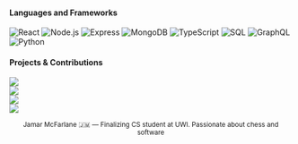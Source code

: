 #### Languages and Frameworks

![React](https://img.shields.io/badge/-React-000?&logo=React)
![Node.js](https://img.shields.io/badge/-Node.js-000?&logo=Node.js)
![Express](https://img.shields.io/badge/-Express-000?&logo=Express)
![MongoDB](https://img.shields.io/badge/-MongoDB-000?&logo=MongoDB)
![TypeScript](https://img.shields.io/badge/-TypeScript-000?&logo=TypeScript)
![SQL](https://img.shields.io/badge/-SQL-000?&logo=MySQL)
![GraphQL](https://img.shields.io/badge/-GraphQL-000?&logo=GraphQL)
![Python](https://img.shields.io/badge/-Python-000?&logo=Python)

#### Projects & Contributions

[![](https://img.shields.io/badge/-AI%20IT%20Tutor-000)](https://github.com/JamarTG/ai-it-tutor)  
[![](https://img.shields.io/badge/-Litrainer-000)](https://github.com/JamarTG/litrainer)  
[![](https://img.shields.io/badge/-Talawa%20api-000)](https://github.com/PalisadoesFoundation/talawa-api)  
[![](https://img.shields.io/badge/-Talawa%20admin-000)](https://github.com/PalisadoesFoundation/talawa-admin)

<p align="center">
  <sub>Jamar McFarlane 🇯🇲 — Finalizing CS student at UWI. Passionate about chess and software</sub>
</p>



